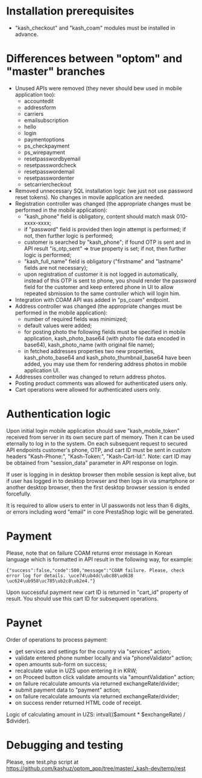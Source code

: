 # Installation prerequisites

* "kash_checkout" and "kash_coam" modules must be installed in advance.

# Differences between "optom" and "master" branches

* Unused APIs were removed (they never should bew used in mobile application too):
    * accountedit
    * addressform
    * carriers
    * emailsubscription
    * hello
    * login
    * paymentoptions
    * ps_checkpayment
    * ps_wirepayment
    * resetpasswordbyemail
    * resetpasswordcheck
    * resetpasswordemail
    * resetpasswordenter
    * setcarriercheckout
* Removed unnecessary SQL installation logic (we just not use password reset tokens). No changes in movile application are needed.
* Registration controller was changed (the appropriate changes must be performed in the mobile application):
    * "kash_phone" field is obligatory, content should match mask 010-xxxx-xxxx;
    * if "password" field is provided then login attempt is performed; if not, then further logic is performed;
    * customer is searched by "kash_phone"; if found OTP is sent and in API result "is_otp_sent" => true property is set; if not, then further logic is performed;
    * "kash_full_name" field is obligatory ("firstname" and "lastname" fields are not necessary);
    * upon registration of customer it is not logged in automatically, instead of this OTP is sent to phone, you should render the password field for the customer and keep entered phone in UI to allow repeated sbmission to the same controller which will login him.
* Integration with COAM API was added in "ps_coam" endpoint.
* Address controller was changed (the appropriate changes must be performed in the mobile application):
    * number of required fields was minimized;
    * default values were added;
    * for posting photo the following fields must be specified in mobile application, kash_photo_base64 (with photo file data encoded in base64), kash_photo_name (with original file name);
    * in fetched addresses properties two new properties, kash_photo_base64 and kash_photo_thumbnail_base64 have been added, you may use them for rendering address photos in mobile application UI.
* Addresses controller was changed to return address photos.
* Posting product comments was allowed for authenticated users only.
* Cart operations were allowed for authenticated users only.
    
# Authentication logic

Upon initial login mobile application should save "kash_mobile_token" received from server in its own secure part of memory. Then it can be used eternally to log in to the system.
On each subsequent request to secured API endpoints customer's phone, OTP, and cart ID must be sent in custom headers "Kash-Phone:", "Kash-Token:", "Kash-Cart-Id:".
Note: cart ID may be obtained from "session_data" parameter in API response on login. 

If user is logging in in desktop browser then mobile session is kept alive, but if user has logged in to desktop browser and then logs in via smartphone or another desktop browser, then the first desktop browser session is ended forcefully.

It is required to allow users to enter in UI passwords not less than 6 digits, or errors including word "email" in core PrestaShop logic will be generated.

# Payment

Please, note that on failure COAM returns error message in Korean language which is formatted in API result in the following way, for example: 

```
{"success":false,"code":500,"message":"COAM failure. Please, check error log for details. \uce74\ub4dc\ubc88\ud638 \uc624\ub958\uc785\ub2c8\ub2e4."}
```

Upon successful payment new cart ID is returned in "cart_id" property of result. You should use this cart ID for subsequent operations.

# Paynet

Order of operations to process payment:

* get services and settings for the country via "services" action;
* validate entered phone number locally and via "phoneValidator" action;
* open amounts sub-form on success;
* recalculate value in UZS upon entering it in KRW;
* on Proceed button click validate amounts via "amountValidation" action;
* on failure recalculate amounts via returned exchangeRate/divider;
* submit payment data to "payment" action;
* on failure recalculate amounts via returned exchangeRate/divider;
* on success render returned HTML code of receipt.

Logic of calculating amount in UZS: intval(($amount * $exchangeRate) / $divider).

# Debugging and testing

Please, see test.php script at https://github.com/kashuz/optom_app/tree/master/_kash-dev/temp/rest
